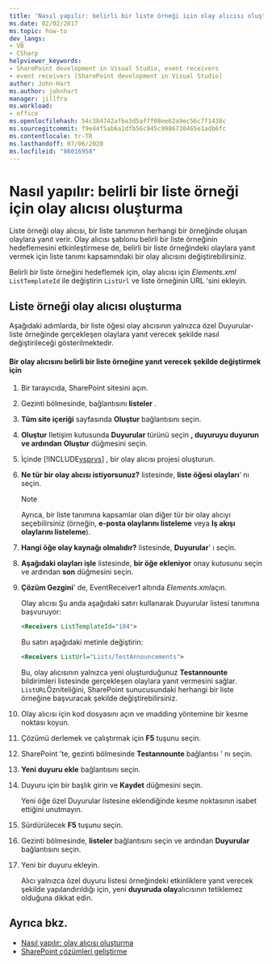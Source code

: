 ```yaml
---
title: 'Nasıl yapılır: belirli bir liste örneği için olay alıcısı oluşturma | Microsoft Docs'
ms.date: 02/02/2017
ms.topic: how-to
dev_langs:
- VB
- CSharp
helpviewer_keywords:
- SharePoint development in Visual Studio, event receivers
- event receivers [SharePoint development in Visual Studio]
author: John-Hart
ms.author: johnhart
manager: jillfra
ms.workload:
- office
ms.openlocfilehash: 54c384742afba3d5af7f08ee62a9ec56c7f1438c
ms.sourcegitcommit: f9e44f5ab6a1dfb56c945c9986730465e1adb6fc
ms.contentlocale: tr-TR
ms.lasthandoff: 07/06/2020
ms.locfileid: "86016958"
---
```

# <a name="how-to-create-an-event-receiver-for-a-specific-list-instance"></a>Nasıl yapılır: belirli bir liste örneği için olay alıcısı oluşturma
  Liste örneği olay alıcısı, bir liste tanımının herhangi bir örneğinde oluşan olaylara yanıt verir. Olay alıcısı şablonu belirli bir liste örneğinin hedeflemesini etkinleştirmese de, belirli bir liste örneğindeki olaylara yanıt vermek için liste tanımı kapsamındaki bir olay alıcısını değiştirebilirsiniz.

 Belirli bir liste örneğini hedeflemek için, olay alıcısı için *Elements.xml* `ListTemplateId` ile değiştirin `ListUrl` ve liste örneğinin URL 'sini ekleyin.

## <a name="create-a-list-instance-event-receiver"></a>Liste örneği olay alıcısı oluşturma
 Aşağıdaki adımlarda, bir liste öğesi olay alıcısının yalnızca özel Duyurular-liste örneğinde gerçekleşen olaylara yanıt verecek şekilde nasıl değiştirileceği gösterilmektedir.

#### <a name="to-modify-an-event-receiver-to-respond-to-a-specific-list-instance"></a>Bir olay alıcısını belirli bir liste örneğine yanıt verecek şekilde değiştirmek için

1. Bir tarayıcıda, SharePoint sitesini açın.

2. Gezinti bölmesinde, bağlantısını **listeler** .

3. **Tüm site içeriği** sayfasında **Oluştur** bağlantısını seçin.

4. **Oluştur** Iletişim kutusunda **Duyurular** türünü seçin **, duyuruyu duyurun ve ardından** **Oluştur** düğmesini seçin.

5. İçinde [!INCLUDE[vsprvs](../sharepoint/includes/vsprvs-md.md)] , bir olay alıcısı projesi oluşturun.

6. **Ne tür bir olay alıcısı istiyorsunuz?** listesinde, **liste öğesi olayları**' nı seçin.

    > [!NOTE]
    > Ayrıca, bir liste tanımına kapsamlar olan diğer tür bir olay alıcıyı seçebilirsiniz (örneğin, **e-posta olaylarını listeleme** veya **Iş akışı olaylarını listeleme**).

7. **Hangi öğe olay kaynağı olmalıdır?** listesinde, **Duyurular**' ı seçin.

8. **Aşağıdaki olayları işle** listesinde, **bir öğe ekleniyor** onay kutusunu seçin ve ardından **son** düğmesini seçin.

9. **Çözüm Gezgini**' de, EventReceiver1 altında *Elements.xml*açın.

     Olay alıcısı Şu anda aşağıdaki satırı kullanarak Duyurular listesi tanımına başvuruyor:

    ```xml
    <Receivers ListTemplateId="104">
    ```

     Bu satırı aşağıdaki metinle değiştirin:

    ```xml
    <Receivers ListUrl="Lists/TestAnnouncements">
    ```

     Bu, olay alıcısının yalnızca yeni oluşturduğunuz **Testannounte** bildirimleri listesinde gerçekleşen olaylara yanıt vermesini sağlar. `ListURL`Özniteliğini, SharePoint sunucusundaki herhangi bir liste örneğine başvuracak şekilde değiştirebilirsiniz.

10. Olay alıcısı için kod dosyasını açın ve ımadding yöntemine bir kesme noktası koyun.

11. Çözümü derlemek ve çalıştırmak için **F5** tuşunu seçin.

12. SharePoint 'te, gezinti bölmesinde **Testannounte** bağlantısı ' nı seçin.

13. **Yeni duyuru ekle** bağlantısını seçin.

14. Duyuru için bir başlık girin ve **Kaydet** düğmesini seçin.

     Yeni öğe özel Duyurular listesine eklendiğinde kesme noktasının isabet ettiğini unutmayın.

15. Sürdürülecek **F5** tuşunu seçin.

16. Gezinti bölmesinde, **listeler** bağlantısını seçin ve ardından **Duyurular** bağlantısını seçin.

17. Yeni bir duyuru ekleyin.

     Alıcı yalnızca özel duyuru listesi örneğindeki etkinliklere yanıt verecek şekilde yapılandırıldığı için, yeni **duyuruda olay**alıcısının tetiklemez olduğuna dikkat edin.

## <a name="see-also"></a>Ayrıca bkz.
- [Nasıl yapılır: olay alıcısı oluşturma](../sharepoint/how-to-create-an-event-receiver.md)
- [SharePoint çözümleri geliştirme](../sharepoint/developing-sharepoint-solutions.md)
